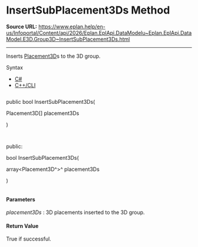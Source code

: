 # InsertSubPlacement3Ds Method

**Source URL:** https://www.eplan.help/en-us/Infoportal/Content/api/2026/Eplan.EplApi.DataModelu~Eplan.EplApi.DataModel.E3D.Group3D~InsertSubPlacement3Ds.html

---

Inserts [Placement3D](Eplan.EplApi.DataModelu~Eplan.EplApi.DataModel.E3D.Placement3D.html)s to the 3D group.

Syntax

- [C#](#i-syntax-CS)
- [C++/CLI](#i-syntax-CPP2005)

```
```
public bool InsertSubPlacement3Ds( 

   Placement3D[] placement3Ds

)
```
```

```
```
public:

bool InsertSubPlacement3Ds( 

   array<Placement3D^>^ placement3Ds

)
```
```

#### Parameters

*placement3Ds*
:   3D placements inserted to the 3D group.

#### Return Value

True if successful.
